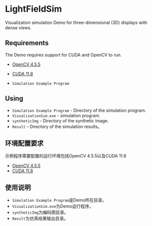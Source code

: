 # LightFieldSim

Visualization simulation Demo for three-dimensional (3D) displays with dense views.

## Requirements
The Demo requires support for CUDA and OpenCV to run.

* [OpenCV 4.5.5](https://github.com/opencv/opencv/tree/4.5.5)

* [CUDA 11.8](https://developer.nvidia.com/cuda-11-8-0-download-archive)

* `Simulation Example Program`

## Using

* `Simulation Example Program` - Directory of the simulation program.
* `VisualizationSim.exe` - simulation program.
* `syntheticImg` - Directory of the synthetic image.
* `Result` - Directory of the simulation results。

## 环境配置要求

示例程序需要配置的运行环境包括OpenCV 4.5.5以及CUDA 11.8

* [OpenCV 4.5.5](https://github.com/opencv/opencv/tree/4.5.5)
* [CUDA 11.8](https://developer.nvidia.com/cuda-11-8-0-download-archive)

## 使用说明

* `Simulation Example Program`是Demo所在目录。
* `VisualizationSim.exe`为Demo运行程序。
* `syntheticImg`为编码图目录。
* `Result`为仿真结果输出目录。